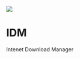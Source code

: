 [![](https://jitpack.io/v/mohopa/IDM.svg)](https://jitpack.io/#mohopa/idm)

# IDM
Intenet Download Manager
